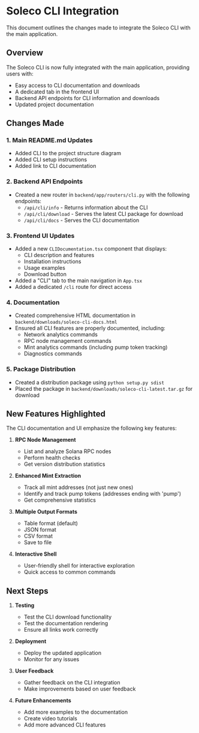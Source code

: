 # Soleco CLI Integration

This document outlines the changes made to integrate the Soleco CLI with the main application.

## Overview

The Soleco CLI is now fully integrated with the main application, providing users with:
- Easy access to CLI documentation and downloads
- A dedicated tab in the frontend UI
- Backend API endpoints for CLI information and downloads
- Updated project documentation

## Changes Made

### 1. Main README.md Updates
- Added CLI to the project structure diagram
- Added CLI setup instructions
- Added link to CLI documentation

### 2. Backend API Endpoints
- Created a new router in `backend/app/routers/cli.py` with the following endpoints:
  - `/api/cli/info` - Returns information about the CLI
  - `/api/cli/download` - Serves the latest CLI package for download
  - `/api/cli/docs` - Serves the CLI documentation

### 3. Frontend UI Updates
- Added a new `CLIDocumentation.tsx` component that displays:
  - CLI description and features
  - Installation instructions
  - Usage examples
  - Download button
- Added a "CLI" tab to the main navigation in `App.tsx`
- Added a dedicated `/cli` route for direct access

### 4. Documentation
- Created comprehensive HTML documentation in `backend/downloads/soleco-cli-docs.html`
- Ensured all CLI features are properly documented, including:
  - Network analytics commands
  - RPC node management commands
  - Mint analytics commands (including pump token tracking)
  - Diagnostics commands

### 5. Package Distribution
- Created a distribution package using `python setup.py sdist`
- Placed the package in `backend/downloads/soleco-cli-latest.tar.gz` for download

## New Features Highlighted

The CLI documentation and UI emphasize the following key features:

1. **RPC Node Management**
   - List and analyze Solana RPC nodes
   - Perform health checks
   - Get version distribution statistics

2. **Enhanced Mint Extraction**
   - Track all mint addresses (not just new ones)
   - Identify and track pump tokens (addresses ending with 'pump')
   - Get comprehensive statistics

3. **Multiple Output Formats**
   - Table format (default)
   - JSON format
   - CSV format
   - Save to file

4. **Interactive Shell**
   - User-friendly shell for interactive exploration
   - Quick access to common commands

## Next Steps

1. **Testing**
   - Test the CLI download functionality
   - Test the documentation rendering
   - Ensure all links work correctly

2. **Deployment**
   - Deploy the updated application
   - Monitor for any issues

3. **User Feedback**
   - Gather feedback on the CLI integration
   - Make improvements based on user feedback

4. **Future Enhancements**
   - Add more examples to the documentation
   - Create video tutorials
   - Add more advanced CLI features
